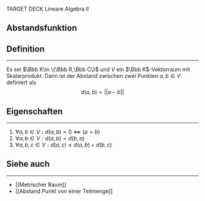 
TARGET DECK
Lineare Algebra II

Abstandsfunktion
--
## Definition
***
Es sei $\Bbb K\in \{\Bbb R,\Bbb C\}$ und $V$ ein $\Bbb K$-Vektorraum mit Skalarprodukt. Dann ist der Abstand zwischen zwei Punkten $a,b\in V$ definiert als
$$d(a,b)=||a-b||$$
## Eigenschaften
***
1. $\forall a,b\in V: d(a,b)=0 \iff (a=b)$
2. $\forall a,b\in V: d(a,b)=d(b,a)$
3. $\forall a,b,c\in V: d(a,c)\le d(a,b)+d(b,c)$
## Siehe auch
***
* [[Metrischer Raum]]
* [[Abstand Punkt von einer Teilmenge]]